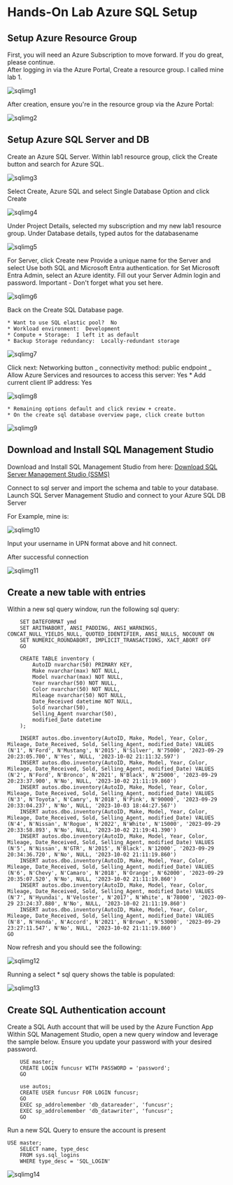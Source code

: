 # Hands-On Lab Azure SQL Setup

## Setup Azure Resource Group

First, you will need an Azure Subscription to move forward. If you do great, please continue.  
After logging in via the Azure Portal, Create a resource group. I called mine lab 1.

![sqlimg1](assets/sql1.jpg)

After creation, ensure you're in the resource group via the Azure Portal:

![sqlimg2](assets/sql2.jpg)

## Setup Azure SQL Server and DB

Create an Azure SQL Server. Within lab1 resource group, click the Create button and search for Azure SQL.

![sqlimg3](assets/sql3.jpg)

Select Create, Azure SQL and select Single Database Option and click Create

![sqlimg4](assets/sql4.jpg)

Under Project Details, selected my subscription and my new lab1 resource group.
Under Database details, typed autos for the databasename

![sqlimg5](assets/sql5.jpg)

For Server, click Create new
Provide a unique name for the Server and select Use both SQL and Microsoft Entra authentication.
for Set Microsoft Entra Admin, select an Azure identity.
Fill out your Server Admin login and password. Important - Don't forget what you set here.

![sqlimg6](assets/sql6.jpg)

Back on the Create SQL Database page.

    * Want to use SQL elastic pool?  No
    * Workload environment:  Development
    * Compute + Storage:  I left it as default
    * Backup Storage redundancy:  Locally-redundant storage

![sqlimg7](assets/sql7.jpg)

Click next: Networking button
_ connectivity method: public endpoint
_ Allow Azure Services and resources to access this server: Yes \* Add current client IP address: Yes

![sqlimg8](assets/sql8.jpg)

    * Remaining options default and click review + create.
    * On the create sql database overview page, click create button

![sqlimg9](assets/sql9.jpg)

## Download and Install SQL Management Studio

Download and Install SQL Management Studio from here: [Download SQL Server Management Studio (SSMS)](https://learn.microsoft.com/en-us/sql/ssms/download-sql-server-management-studio-ssms?view=sql-server-ver16)

Connect to sql server and import the schema and table to your database.
Launch SQL Server Management Studio and connect to your Azure SQL DB Server

For Example, mine is:

![sqlimg10](assets/sql10.jpg)

Input your username in UPN format above and hit connect.

After successful connection

![sqlimg11](assets/sql11.jpg)

## Create a new table with entries

Within a new sql query window, run the following sql query:

```
	SET DATEFORMAT ymd
	SET ARITHABORT, ANSI_PADDING, ANSI_WARNINGS, CONCAT_NULL_YIELDS_NULL, QUOTED_IDENTIFIER, ANSI_NULLS, NOCOUNT ON
	SET NUMERIC_ROUNDABORT, IMPLICIT_TRANSACTIONS, XACT_ABORT OFF
	GO

	CREATE TABLE inventory (
	    AutoID nvarchar(50) PRIMARY KEY,
	    Make nvarchar(max) NOT NULL,
	    Model nvarchar(max) NOT NULL,
		Year nvarchar(50) NOT NULL,
		Color nvarchar(50) NOT NULL,
		Mileage nvarchar(50) NOT NULL,
		Date_Received datetime NOT NULL,
		Sold nvarchar(50),
		Selling_Agent nvarchar(50),
		modified_Date datetime
	);

	INSERT autos.dbo.inventory(AutoID, Make, Model, Year, Color, Mileage, Date_Received, Sold, Selling_Agent, modified_Date) VALUES (N'1', N'Ford', N'Mustang', N'2015', N'Silver', N'75000', '2023-09-29 20:23:05.700', N'Yes', NULL, '2023-10-02 21:11:32.597')
	INSERT autos.dbo.inventory(AutoID, Make, Model, Year, Color, Mileage, Date_Received, Sold, Selling_Agent, modified_Date) VALUES (N'2', N'Ford', N'Bronco', N'2021', N'Black', N'25000', '2023-09-29 20:23:37.900', N'No', NULL, '2023-10-02 21:11:19.860')
	INSERT autos.dbo.inventory(AutoID, Make, Model, Year, Color, Mileage, Date_Received, Sold, Selling_Agent, modified_Date) VALUES (N'3', N'Toyota', N'Camry', N'2018', N'Pink', N'90000', '2023-09-29 20:33:04.237', N'No', NULL, '2023-10-03 18:44:27.567')
	INSERT autos.dbo.inventory(AutoID, Make, Model, Year, Color, Mileage, Date_Received, Sold, Selling_Agent, modified_Date) VALUES (N'4', N'Nissan', N'Rogue', N'2022', N'White', N'15000', '2023-09-29 20:33:58.893', N'No', NULL, '2023-10-02 21:19:41.390')
	INSERT autos.dbo.inventory(AutoID, Make, Model, Year, Color, Mileage, Date_Received, Sold, Selling_Agent, modified_Date) VALUES (N'5', N'Nissan', N'GTR', N'2015', N'Black', N'12000', '2023-09-29 20:34:36.720', N'No', NULL, '2023-10-02 21:11:19.860')
	INSERT autos.dbo.inventory(AutoID, Make, Model, Year, Color, Mileage, Date_Received, Sold, Selling_Agent, modified_Date) VALUES (N'6', N'Chevy', N'Camaro', N'2018', N'Orange', N'62000', '2023-09-29 20:35:07.520', N'No', NULL, '2023-10-02 21:11:19.860')
	INSERT autos.dbo.inventory(AutoID, Make, Model, Year, Color, Mileage, Date_Received, Sold, Selling_Agent, modified_Date) VALUES (N'7', N'Hyundai', N'Veloster', N'2017', N'White', N'78000', '2023-09-29 23:24:37.880', N'No', NULL, '2023-10-02 21:11:19.860')
	INSERT autos.dbo.inventory(AutoID, Make, Model, Year, Color, Mileage, Date_Received, Sold, Selling_Agent, modified_Date) VALUES (N'8', N'Honda', N'Accord', N'2021', N'Brown', N'53000', '2023-09-29 23:27:11.547', N'No', NULL, '2023-10-02 21:11:19.860')
GO
```

Now refresh and you should see the following:

![sqlimg12](assets/sql12.jpg)

Running a select \* sql query shows the table is populated:

![sqlimg13](assets/sql13.jpg)

## Create SQL Authentication account

Create a SQL Auth account that will be used by the Azure Function App
Within SQL Management Studio, open a new query window and leverage the sample below.
Ensure you update your password with your desired password.

```
	USE master;
	CREATE LOGIN funcusr WITH PASSWORD = 'password';
	GO

	use autos;
	CREATE USER funcusr FOR LOGIN funcusr;
	GO
	EXEC sp_addrolemember 'db_datareader', 'funcusr';
	EXEC sp_addrolemember 'db_datawriter', 'funcusr';
	GO

```

Run a new SQL Query to ensure the account is present

```
USE master;
	SELECT name, type_desc
	FROM sys.sql_logins
	WHERE type_desc = 'SQL_LOGIN'

```

![sqlimg14](assets/sql14.jpg)

